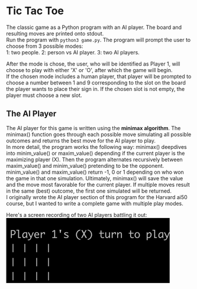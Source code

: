 # Tic Tac Toe
The classic game as a Python program with an AI player. The board and resulting moves are printed onto stdout.  
Run the program with `python3 game.py`. The program will prompt the user to choose from 3 possible modes:   
1: two people. 
2: person vs AI player. 
3: two AI players. 
  
After the mode is chose, the user, who will be identified as Player 1, will choose to play with either 'X' or 'O', after which the game will begin.  
If the chosen mode includes a human player, that player will be prompted to choose a number between 1 and 9 corresponding to the slot on the board the player
wants to place their sign in. If the chosen slot is not empty, the player must choose a new slot.
 
## The AI Player
The AI player for this game is written using the __minimax algorithm__. The minimax() function goes through each possible
move simulating all possible outcomes and returns the best move for the AI player to play.  
In more detail, the program works the following way: minimax() deepdives into minim_value() or maxim_value() depending if the current player is the 
maximizing player (X). Then the program alternates recursively between maxim_value() and minim_value()
pretending to be the opponent. minim_value() and maxim_value() return -1, 0 or 1 depending on 
who won the game in that one simulation. Ultimately, minimax() will save the value and the move
most favorable for the current player. If multiple moves result in the same (best) outcome,
the first one simulated will be returned.  
I originally wrote the AI player section of this program for the Harvard ai50 course, but I wanted to write a complete game with multiple play modes.
  
Here's a screen recording of two AI players battling it out:  
<img src="resources/ezgif.com-gif-maker.gif" alt="screenshot of two AI players"/>
